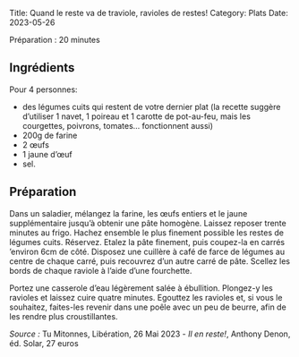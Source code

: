 Title: Quand le reste va de traviole, ravioles de restes!
Category: Plats
Date: 2023-05-26

Préparation : 20 minutes

## Ingrédients

Pour 4 personnes:

* des légumes cuits qui restent de votre dernier plat (la recette suggère d’utiliser 1 navet, 1 poireau et 1 carotte de pot-au-feu, mais les courgettes, poivrons, tomates… fonctionnent aussi)
* 200g de farine
* 2 œufs
* 1 jaune d’œuf
* sel.

## Préparation

Dans un saladier, mélangez la farine, les œufs entiers et le jaune supplémentaire jusqu’à obtenir
une pâte homogène. Laissez reposer trente minutes au frigo. Hachez ensemble le plus finement
possible les restes de légumes cuits. Réservez. Etalez la pâte finement, puis coupez-la en carrés 
’environ 6cm de côté. Disposez une cuillère à café de farce de légumes au centre de chaque carré,
puis recouvrez d’un autre carré de pâte. Scellez les bords de chaque raviole à l’aide d’une fourchette.

Portez une casserole d’eau légèrement salée à ébullition. Plongez-y les ravioles et laissez cuire
quatre minutes. Egouttez les ravioles et, si vous le souhaitez, faites-les revenir dans une poêle
avec un peu de beurre, afin de les rendre plus croustillantes.

*Source :* Tu Mitonnes, Libération, 26 Mai 2023 - *Il en reste!*, Anthony Denon, éd. Solar, 27 euros
